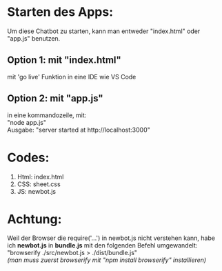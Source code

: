 # Starten des Apps:
Um diese Chatbot zu starten, kann man entweder "index.html" oder "app.js" benutzen.

## Option 1: mit "index.html"
mit 'go live' Funktion in eine IDE wie VS Code 

## Option 2: mit "app.js"
in eine kommandozeile, mit: <br />
"node app.js" <br />
Ausgabe: "server started at http://localhost:3000"

# Codes:
1. Html: index.html <br />
2. CSS: sheet.css <br />
3. JS: newbot.js <br />

# Achtung:
Weil der Browser die require('...') in newbot.js nicht verstehen kann, habe ich **newbot.js** in **bundle.js** mit den folgenden Befehl umgewandelt: <br />
"browserify ./src/newbot.js > ./dist/bundle.js" <br />
*(man muss zuerst browserify mit "npm install browserify" installieren)*


